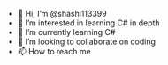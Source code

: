 - 👋 Hi, I’m @shashi113399
- 👀 I’m interested in learning C# in depth
- 🌱 I’m currently learning C#
- 💞️ I’m looking to collaborate on coding
- 📫 How to reach me

<!---
shashi113399/shashi113399 is a ✨ special ✨ repository because its `README.md` (this file) appears on your GitHub profile.
You can click the Preview link to take a look at your changes.
--->
